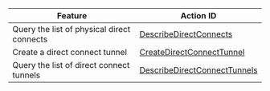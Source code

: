 | Feature |  Action ID | 
|---------|---------|
| Query the list of physical direct connects |  [DescribeDirectConnects](https://cloud.tencent.com/document/api/216/9345) | 
| Create a direct connect tunnel |  [CreateDirectConnectTunnel](https://cloud.tencent.com/document/api/216/9343) | 
| Query the list of direct connect tunnels |  [DescribeDirectConnectTunnels](https://cloud.tencent.com/document/api/216/9344) |


